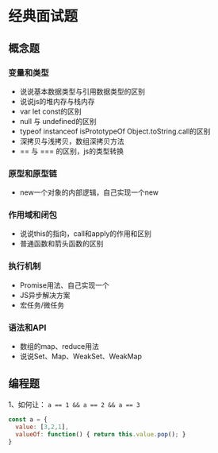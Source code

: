 # 经典面试题

## 概念题

### 变量和类型

- 说说基本数据类型与引用数据类型的区别
- 说说js的堆内存与栈内存
- var let const的区别
- null 与 undefined的区别
- typeof instanceof isPrototypeOf Object.toString.call的区别
- 深拷贝与浅拷贝，数组深拷贝方法
- == 与 === 的区别，js的类型转换

### 原型和原型链

- new一个对象的内部逻辑，自己实现一个new

### 作用域和闭包

- 说说this的指向，call和apply的作用和区别
- 普通函数和箭头函数的区别

### 执行机制

- Promise用法、自己实现一个
- JS异步解决方案
- 宏任务/微任务

### 语法和API

- 数组的map、reduce用法
- 说说Set、Map、WeakSet、WeakMap



## 编程题

1、如何让： `a == 1 && a == 2 && a == 3`

```js
const a = {
  value: [3,2,1],
  valueOf: function() { return this.value.pop(); }
}
```

